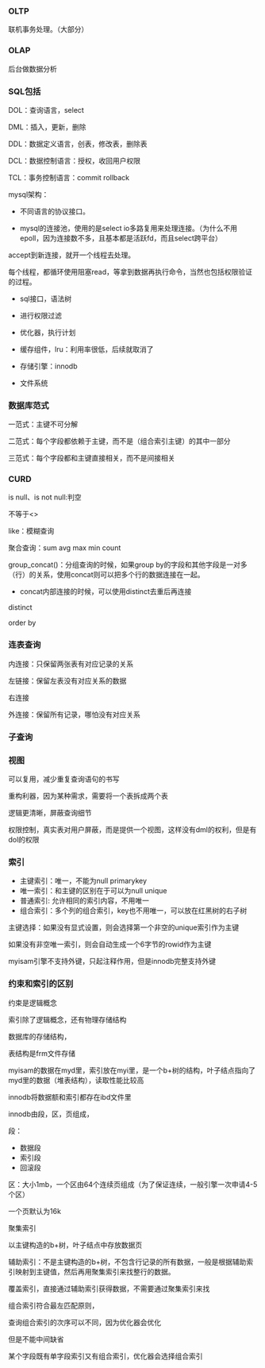 ### OLTP

联机事务处理。（大部分）



### OLAP

后台做数据分析



### SQL包括

DOL：查询语言，select

DML：插入，更新，删除

DDL：数据定义语言，创表，修改表，删除表

DCL：数据控制语言：授权，收回用户权限

TCL：事务控制语言：commit rollback



mysql架构：

- 不同语言的协议接口。

- mysql的连接池，使用的是select io多路复用来处理连接。（为什么不用epoll，因为连接数不多，且基本都是活跃fd，而且select跨平台）

accept到新连接，就开一个线程去处理。

每个线程，都循环使用阻塞read，等拿到数据再执行命令，当然也包括权限验证的过程。



- sql接口，语法树
- 进行权限过滤
- 优化器，执行计划

- 缓存组件，lru：利用率很低，后续就取消了
- 存储引擎：innodb
- 文件系统



### 数据库范式

一范式：主键不可分解

二范式：每个字段都依赖于主键，而不是（组合索引主键）的其中一部分

三范式：每个字段都和主键直接相关，而不是间接相关



### CURD

is null、is not null:判空

不等于<>

like：模糊查询



聚合查询：sum avg max min count



group_concat()：分组查询的时候，如果group by的字段和其他字段是一对多（行）的关系，使用concat则可以把多个行的数据连接在一起。

- concat内部连接的时候，可以使用distinct去重后再连接

distinct

order by



### 连表查询

内连接：只保留两张表有对应记录的关系

左链接：保留左表没有对应关系的数据

右连接

外连接：保留所有记录，哪怕没有对应关系



### 子查询



### 视图

可以复用，减少重复查询语句的书写

重构利器，因为某种需求，需要将一个表拆成两个表

逻辑更清晰，屏蔽查询细节

权限控制，真实表对用户屏蔽，而是提供一个视图，这样没有dml的权利，但是有dol的权限



### 索引

- 主键索引：唯一，不能为null  primarykey
- 唯一索引：和主键的区别在于可以为null   unique
- 普通索引:  允许相同的索引内容，不用唯一   
- 组合索引：多个列的组合索引，key也不用唯一，可以放在红黑树的右子树



主键选择：如果没有显式设置，则会选择第一个非空的unique索引作为主键

如果没有非空唯一索引，则会自动生成一个6字节的rowid作为主键



myisam引擎不支持外键，只起注释作用，但是innodb完整支持外键



### 约束和索引的区别

约束是逻辑概念

索引除了逻辑概念，还有物理存储结构



数据库的存储结构，

表结构是frm文件存储

myisam的数据在myd里，索引放在myi里，是一个b+树的结构，叶子结点指向了myd里的数据（堆表结构），读取性能比较高



innodb将数据额和索引都存在ibd文件里

innodb由段，区，页组成，

段：

- 数据段
- 索引段
- 回滚段

区：大小1mb，一个区由64个连续页组成（为了保证连续，一般引擎一次申请4-5个区）

一个页默认为16k



聚集索引

以主键构造的b+树，叶子结点中存放数据页



辅助索引：不是主键构造的b+树，不包含行记录的所有数据，一般是根据辅助索引映射到主键值，然后再用聚集索引来找整行的数据。



覆盖索引，直接通过辅助索引获得数据，不需要通过聚集索引来找



组合索引符合最左匹配原则，

查询组合索引的次序可以不同，因为优化器会优化

但是不能中间缺省



某个字段既有单字段索引又有组合索引，优化器会选择组合索引



